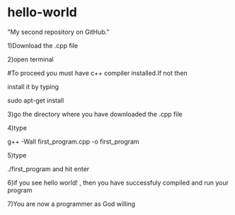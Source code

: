 # hello-world
"My second repository on GitHub."

1)Download the .cpp file 

2)open terminal 

#To proceed you must have c++ compiler installed.If not then 

install it by typing 

sudo apt-get install

3)go the directory where you have downloaded the .cpp file

4)type  

g++ -Wall first_program.cpp -o first_program  

5)type  

./first_program and hit enter

6)if you see hello world! , then you have successfuly compiled and run your program

7)You are now a programmer as God willing


